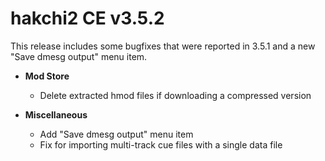 # hakchi2 CE v3.5.2

This release includes some bugfixes that were reported in 3.5.1 and a new "Save dmesg output" menu item.

- **Mod Store**
  - Delete extracted hmod files if downloading a compressed version

- **Miscellaneous**
  - Add "Save dmesg output" menu item
  - Fix for importing multi-track cue files with a single data file